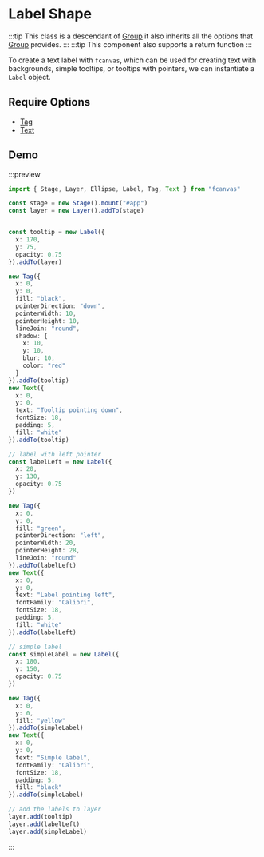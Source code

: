 # Label Shape

:::tip
This class is a descendant of [Group](/guide/essentials/Group) it also inherits all the options that [Group](/guide/essentials/Group) provides.
:::
:::tip
This component also supports a return function
:::

To create a text label with `fcanvas`, which can be used for creating text with backgrounds, simple tooltips, or tooltips with pointers, we can instantiate a `Label` object.

## Require Options

- [Tag](/guide/shapes/Tag)
- [Text](/guide/shapes/Text)

## Demo

:::preview
```ts
import { Stage, Layer, Ellipse, Label, Tag, Text } from "fcanvas"

const stage = new Stage().mount("#app")
const layer = new Layer().addTo(stage)


const tooltip = new Label({
  x: 170,
  y: 75,
  opacity: 0.75
}).addTo(layer)

new Tag({
  x: 0,
  y: 0,
  fill: "black",
  pointerDirection: "down",
  pointerWidth: 10,
  pointerHeight: 10,
  lineJoin: "round",
  shadow: {
    x: 10,
    y: 10,
    blur: 10,
    color: "red"
  }
}).addTo(tooltip)
new Text({
  x: 0,
  y: 0,
  text: "Tooltip pointing down",
  fontSize: 18,
  padding: 5,
  fill: "white"
}).addTo(tooltip)

// label with left pointer
const labelLeft = new Label({
  x: 20,
  y: 130,
  opacity: 0.75
})

new Tag({
  x: 0,
  y: 0,
  fill: "green",
  pointerDirection: "left",
  pointerWidth: 20,
  pointerHeight: 28,
  lineJoin: "round"
}).addTo(labelLeft)
new Text({
  x: 0,
  y: 0,
  text: "Label pointing left",
  fontFamily: "Calibri",
  fontSize: 18,
  padding: 5,
  fill: "white"
}).addTo(labelLeft)

// simple label
const simpleLabel = new Label({
  x: 180,
  y: 150,
  opacity: 0.75
})

new Tag({
  x: 0,
  y: 0,
  fill: "yellow"
}).addTo(simpleLabel)
new Text({
  x: 0,
  y: 0,
  text: "Simple label",
  fontFamily: "Calibri",
  fontSize: 18,
  padding: 5,
  fill: "black"
}).addTo(simpleLabel)

// add the labels to layer
layer.add(tooltip)
layer.add(labelLeft)
layer.add(simpleLabel)
```
:::
